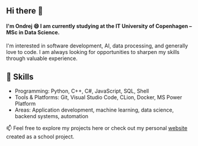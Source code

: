 ## Hi there 👋

#### I'm Ondrej 😄 I am currently studying at the IT University of Copenhagen – MSc in Data Science.

I'm interested in software development, AI, data processing, and generally love to code. I am always looking for opportunities to sharpen my skills through valuable experience.

## 🔧 Skills
- Programming: Python, C++, C#, JavaScript, SQL, Shell  
- Tools & Platforms: Git, Visual Studio Code, CLion, Docker, MS Power Platform  
- Areas: Application development, machine learning, data science, backend systems, automation

📫 Feel free to explore my projects here or check out my personal [website](https://ondriik.github.io/) created as a school project.

